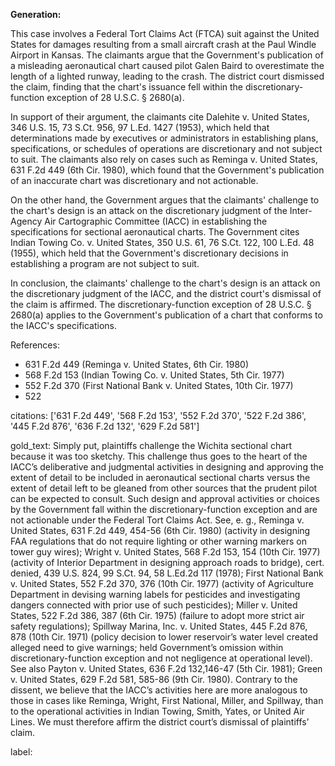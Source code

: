 **Generation:**

 <answer>

This case involves a Federal Tort Claims Act (FTCA) suit against the United States for damages resulting from a small aircraft crash at the Paul Windle Airport in Kansas. The claimants argue that the Government's publication of a misleading aeronautical chart caused pilot Galen Baird to overestimate the length of a lighted runway, leading to the crash. The district court dismissed the claim, finding that the chart's issuance fell within the discretionary-function exception of 28 U.S.C. § 2680(a).

In support of their argument, the claimants cite Dalehite v. United States, 346 U.S. 15, 73 S.Ct. 956, 97 L.Ed. 1427 (1953), which held that determinations made by executives or administrators in establishing plans, specifications, or schedules of operations are discretionary and not subject to suit. The claimants also rely on cases such as Reminga v. United States, 631 F.2d 449 (6th Cir. 1980), which found that the Government's publication of an inaccurate chart was discretionary and not actionable.

On the other hand, the Government argues that the claimants' challenge to the chart's design is an attack on the discretionary judgment of the Inter-Agency Air Cartographic Committee (IACC) in establishing the specifications for sectional aeronautical charts. The Government cites Indian Towing Co. v. United States, 350 U.S. 61, 76 S.Ct. 122, 100 L.Ed. 48 (1955), which held that the Government's discretionary decisions in establishing a program are not subject to suit.

In conclusion, the claimants' challenge to the chart's design is an attack on the discretionary judgment of the IACC, and the district court's dismissal of the claim is affirmed. The discretionary-function exception of 28 U.S.C. § 2680(a) applies to the Government's publication of a chart that conforms to the IACC's specifications.

References:

* 631 F.2d 449 (Reminga v. United States, 6th Cir. 1980)
* 568 F.2d 153 (Indian Towing Co. v. United States, 5th Cir. 1977)
* 552 F.2d 370 (First National Bank v. United States, 10th Cir. 1977)
* 522

citations: ['631 F.2d 449', '568 F.2d 153', '552 F.2d 370', '522 F.2d 386', '445 F.2d 876', '636 F.2d 132', '629 F.2d 581']

gold_text: Simply put, plaintiffs challenge the Wichita sectional chart because it was too sketchy. This challenge thus goes to the heart of the IACC’s deliberative and judgmental activities in designing and approving the extent of detail to be included in aeronautical sectional charts versus the extent of detail left to be gleaned from other sources that the prudent pilot can be expected to consult. Such design and approval activities or choices by the Government fall within the discretionary-function exception and are not actionable under the Federal Tort Claims Act. See, e. g., Reminga v. United States, 631 F.2d 449, 454-56 (6th Cir. 1980) (activity in designing FAA regulations that do not require lighting or other warning markers on tower guy wires); Wright v. United States, 568 F.2d 153, 154 (10th Cir. 1977) (activity of Interior Department in designing approach roads to bridge), cert. denied, 439 U.S. 824, 99 S.Ct. 94, 58 L.Ed.2d 117 (1978); First National Bank v. United States, 552 F.2d 370, 376 (10th Cir. 1977) (activity of Agriculture Department in devising warning labels for pesticides and investigating dangers connected with prior use of such pesticides); Miller v. United States, 522 F.2d 386, 387 (6th Cir. 1975) (failure to adopt more strict air safety regulations); Spillway Marina, Inc. v. United States, 445 F.2d 876, 878 (10th Cir. 1971) (policy decision to lower reservoir’s water level created alleged need to give warnings; held Government’s omission within discretionary-function exception and not negligence at operational level). See also Payton v. United States, 636 F.2d 132,146-47 (5th Cir. 1981); Green v. United States, 629 F.2d 581, 585-86 (9th Cir. 1980). Contrary to the dissent, we believe that the IACC’s activities here are more analogous to those in cases like Reminga, Wright, First National, Miller, and Spillway, than to the operational activities in Indian Towing, Smith, Yates, or United Air Lines. We must therefore affirm the district court’s dismissal of plaintiffs’ claim.

label: 